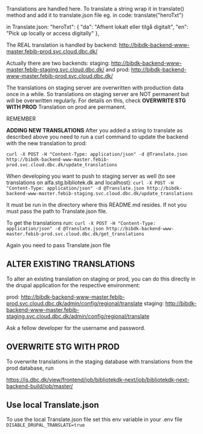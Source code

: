 Translations are handled here.
To translate a string wrap it in translate() method and add it to translate.json file
eg.
in code:
translate("heroTxt")

in Translate.json:
"heroTxt": {
"da": "Afhent lokalt eller tilgå digitalt",
"en": "Pick up locally or access digitally"
},

The REAL translation is handled by backend:
http://bibdk-backend-www-master.febib-prod.svc.cloud.dbc.dk/

Actually there are two backends:
staging:
http://bibdk-backend-www-master.febib-staging.svc.cloud.dbc.dk/
and prod:
http://bibdk-backend-www-master.febib-prod.svc.cloud.dbc.dk/

The translations on staging server are overwritten with production data once in a while. So translations on staging server are NOT permanent but will be overwritten regularly. For details on this, check **OVERWRITE STG WITH PROD**
Translation on prod are permanent.

REMEMBER

**ADDING NEW TRANSLATIONS**
After you added a string to translate as described above you need to run
a curl command to update the backend with the new translation to prod:

`curl -X POST -H "Content-Type: application/json" -d @Translate.json http://bibdk-backend-www-master.febib-prod.svc.cloud.dbc.dk/update_translations`

When developing you want to push to staging server as well (to see translations on alfa.stg.bibliotek.dk and localhost):
`curl -X POST -H "Content-Type: application/json" -d @Translate.json http://bibdk-backend-www-master.febib-staging.svc.cloud.dbc.dk/update_translations`

It must be run in the directory where this README.md resides. If not
you must pass the path to Translate.json file.

To get the translations run:
`curl -X POST -H "Content-Type: application/json" -d @Translate.json http://bibdk-backend-www-master.febib-prod.svc.cloud.dbc.dk/get_translations`

Again you need to pass Translate.json file

## ALTER EXISTING TRANSLATIONS

To alter an existing translation on staging or prod, you can do this directly in the drupal application for the respective environment:

prod: http://bibdk-backend-www-master.febib-prod.svc.cloud.dbc.dk/admin/config/regional/translate
staging: http://bibdk-backend-www-master.febib-staging.svc.cloud.dbc.dk/admin/config/regional/translate

Ask a fellow developer for the username and password.

## OVERWRITE STG WITH PROD

To overwrite translations in the staging database with translations from the prod database, run

https://is.dbc.dk/view/frontend/job/bibliotekdk-next/job/bibliotekdk-next-backend-build/job/master/

## Use local Translate.json

To use the local Translate.json file set this env variable in your .env file
`DISABLE_DRUPAL_TRANSLATE=true`
